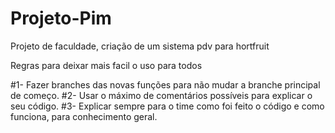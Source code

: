 # Projeto-Pim
Projeto de faculdade, criação de um sistema pdv para hortfruit 

Regras para deixar mais facil o uso para todos

#1- Fazer branches das novas funções para não mudar a branche principal de começo.
#2- Usar o máximo de comentários possíveis para explicar o seu código.
#3- Explicar sempre para o time como foi feito o código e como funciona, para conhecimento geral.
